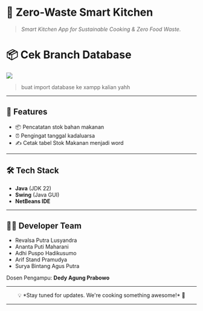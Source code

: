# 🥦 Zero-Waste Smart Kitchen

> *Smart Kitchen App for Sustainable Cooking & Zero Food Waste.*

# 📦 Cek Branch Database
<img src="https://media1.tenor.com/m/j7iumbTpEK8AAAAd/punishing-gray-raven-pgr.gif">

> buat import database ke xampp kalian yahh

---

## 🎯 Features

- 📦 Pencatatan stok bahan makanan
- ⏰ Pengingat tanggal kadaluarsa
- ✍ Cetak tabel Stok Makanan menjadi word

---

## 🛠 Tech Stack

- **Java** (JDK 22)
- **Swing** (Java GUI)
- **NetBeans IDE**


---

## 👨‍💻 Developer Team

- Revalsa Putra Lusyandra  
- Ananta Puti Maharani  
- Adhi Puspo Hadikusumo  
- Arif Stand Pramudya  
- Surya Bintang Agus Putra  


Dosen Pengampu: **Dedy Agung Prabowo**

---

<div align="center">
  💡 *Stay tuned for updates. We're cooking something awesome!* 🍳
</div>

---
